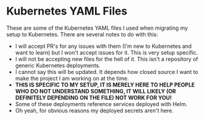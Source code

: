 # Kubernetes YAML Files
These are some of the Kubernetes YAML files I used when migrating my setup to Kubernetes. There are several notes to do with this:
- I will accept PR's for any issues with them (I'm new to Kubernetes and want to learn) but I won't accept issues for it. This is very setup specific.
- I will not be accepting new files for the hell of it. This isn't a repository of generic Kubernetes deployments.
- I cannot say this will be updated. It depends how closed source I want to make the project I am working on at the time.
- **THIS IS SPECIFIC TO MY SETUP, IT IS MERELY HERE TO HELP PEOPLE WHO DO NOT UNDERSTAND SOMETHING, IT WILL LIKELY (OR DEFINITELY DEPENDING ON THE FILE) NOT WORK FOR YOU!**
- Some of these deployments reference services deployed with Helm.
- Oh yeah, for obvious reasons my deployed secrets aren't here.
